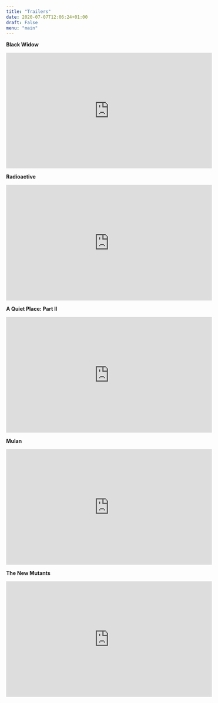 ```yaml
---
title: "Trailers"
date: 2020-07-07T12:06:24+01:00
draft: False
menu: "main"
---
```




**Black Widow**

<iframe width="560" height="315" src="https://www.youtube.com/embed/ybji16u608U" frameborder="0" allow="accelerometer; autoplay; encrypted-media; gyroscope; picture-in-picture" allowfullscreen></iframe>



**Radioactive**

<iframe width="560" height="315" src="https://www.youtube.com/embed/6x2ONAWdX1I" frameborder="0" allow="accelerometer; autoplay; encrypted-media; gyroscope; picture-in-picture" allowfullscreen></iframe>




**A Quiet Place: Part II**

<iframe width="560" height="315" src="https://www.youtube.com/embed/XEMwSdne6UE" frameborder="0" allow="accelerometer; autoplay; encrypted-media; gyroscope; picture-in-picture" allowfullscreen></iframe>




**Mulan**

<iframe width="560" height="315" src="https://www.youtube.com/embed/R-eFm--k21c" frameborder="0" allow="accelerometer; autoplay; encrypted-media; gyroscope; picture-in-picture" allowfullscreen></iframe>




**The New Mutants**

<iframe width="560" height="315" src="https://www.youtube.com/embed/W_vJhUAOFpI" frameborder="0" allow="accelerometer; autoplay; encrypted-media; gyroscope; picture-in-picture" allowfullscreen></iframe>

